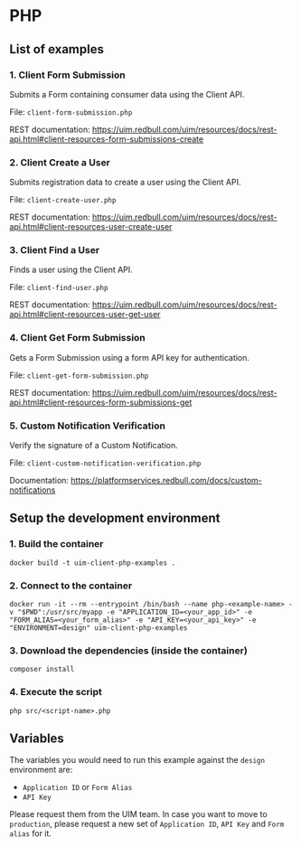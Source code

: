 # PHP

## List of examples

### 1. Client Form Submission
Submits a Form containing consumer data using the Client API.

File: `client-form-submission.php`

REST documentation: https://uim.redbull.com/uim/resources/docs/rest-api.html#client-resources-form-submissions-create

### 2. Client Create a User
Submits registration data to create a user using the Client API.

File: `client-create-user.php`

REST documentation: https://uim.redbull.com/uim/resources/docs/rest-api.html#client-resources-user-create-user

### 3. Client Find a User
Finds a user using the Client API.

File: `client-find-user.php`

REST documentation: https://uim.redbull.com/uim/resources/docs/rest-api.html#client-resources-user-get-user

### 4. Client Get Form Submission
Gets a Form Submission using a form API key for authentication.

File: `client-get-form-submission.php`

REST documentation: https://uim.redbull.com/uim/resources/docs/rest-api.html#client-resources-form-submissions-get

### 5. Custom Notification Verification
Verify the signature of a Custom Notification.

File: `client-custom-notification-verification.php`

Documentation: https://platformservices.redbull.com/docs/custom-notifications

## Setup the development environment
### 1. Build the container
`docker build -t uim-client-php-examples .`
 
### 2. Connect to the container
`docker run -it --rm --entrypoint /bin/bash --name php-<example-name> -v "$PWD":/usr/src/myapp -e "APPLICATION_ID=<your_app_id>" -e "FORM_ALIAS=<your_form_alias>" -e "API_KEY=<your_api_key>" -e "ENVIRONMENT=design" uim-client-php-examples`

### 3. Download the dependencies (inside the container)
`composer install`
 
### 4. Execute the script
`php src/<script-name>.php`

## Variables

The variables you would need to run this example against the `design` environment are:
* `Application ID` or `Form Alias`
* `API Key`

Please request them from the UIM team. In case you want to move to `production`, please request a new set of `Application ID`, `API Key` and `Form alias` for it.
